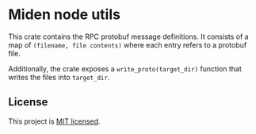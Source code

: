 # Miden node utils

This crate contains the RPC protobuf message definitions.
It consists of a map of `(filename, file contents)` where each entry refers to a protobuf file.

Additionally, the crate exposes a `write_proto(target_dir)` function that writes the files into `target_dir`.

## License
This project is [MIT licensed](../../LICENSE).
